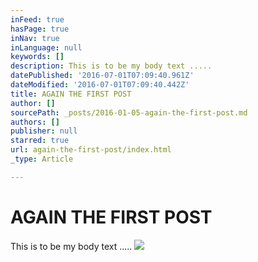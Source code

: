 ```yaml
---
inFeed: true
hasPage: true
inNav: true
inLanguage: null
keywords: []
description: This is to be my body text .....
datePublished: '2016-07-01T07:09:40.961Z'
dateModified: '2016-07-01T07:09:40.442Z'
title: AGAIN THE FIRST POST
author: []
sourcePath: _posts/2016-01-05-again-the-first-post.md
authors: []
publisher: null
starred: true
url: again-the-first-post/index.html
_type: Article

---
```

# AGAIN THE FIRST POST

This is to be my body text .....
![](https://the-grid-user-content.s3-us-west-2.amazonaws.com/99d5abab-50e7-48a9-bea4-bfb763e17ba1.jpg)